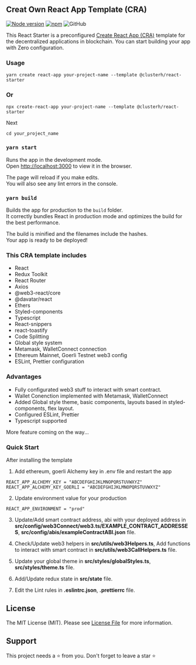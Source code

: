## Creat Own React App Template (CRA)

[![Node version](https://img.shields.io/node/v/@clusterh/cra-template-react-starter.svg?style=flat)](http://nodejs.org/download/)
[![npm](https://img.shields.io/npm/dm/@clusterh/cra-template-react.starter.svg)](https://www.npmjs.com/package/@clusterh/cra-template-react-starter)
![GitHub](https://img.shields.io/github/license/clusterh/react-starter-package)


This React Starter is a preconfigured [Create React App (CRA)](https://github.com/facebook/create-react-app) template for the decentralized applications in blockchain. You can start building your app with Zero configuration.

### Usage

```
yarn create react-app your-project-name --template @clusterh/react-starter
```
### Or

```
npx create-react-app your-project-name --template @clusterh/react-starter
```

Next
```
cd your_project_name
```

### `yarn start`

Runs the app in the development mode.\
Open [http://localhost:3000](http://localhost:3000) to view it in the browser.

The page will reload if you make edits.\
You will also see any lint errors in the console.

### `yarn build`

Builds the app for production to the `build` folder.\
It correctly bundles React in production mode and optimizes the build for the best performance.

The build is minified and the filenames include the hashes.\
Your app is ready to be deployed!

### This CRA template includes
 - React
 - Redux Toolkit
 - React Router
 - Axios
 - @web3-react/core
 - @davatar/react
 - Ethers
 - Styled-components
 - Typescript
 - React-snippers
 - react-toastify
 - Code Splitting
 - Global style system
 - Metamask, WalletConnect connection
 - Ethereum Mainnet, Goerli Testnet web3 config
 - ESLint, Prettier configuration

### Advantages
- Fully configurated web3 stuff to interact with smart contract.
- Wallet Conenction implemented with Metamask, WalletConnect
- Added Global style theme, basic components, layouts based in styled-components, flex layout.
- Configured ESLint, Prettier
- Typescript supported

More feature coming on the way...

### Quick Start

After installing the template

1. Add ethereum, goerli Alchemy key in .env file and restart the app

```
REACT_APP_ALCHEMY_KEY = "ABCDEFGHIJKLMNOPQRSTUVWXYZ"
REACT_APP_ALCHEMY_KEY_GOERLI = "ABCDEFGHIJKLMNOPQRSTUVWXYZ"
```

2. Update environment value for your production

```
REACT_APP_ENVIRONMENT = "prod"
```

3. Update/Add smart contract address, abi with your deployed address in **src/config/web3Connect/web3.ts/EXAMPLE_CONTRACT_ADDRESSES**, **src/config/abis/exampleContractABI.json** file.

4. Check/Update web3 helpers in **src/utils/web3Helpers.ts**, Add functions to interact with smart contract in **src/utils/web3CallHelpers.ts** file.

5. Update your global theme in **src/styles/globalStyles.ts**, **src/styles/theme.ts** file.

6. Add/Update redux state in **src/state** file.

6. Edit the Lint rules in **.eslintrc.json**, **.prettierrc** file.

## License

The MIT License (MIT). Please see [License File](LICENSE.md) for more information.

## Support

This project needs a ⭐️ from you. Don't forget to leave a star ⭐️
